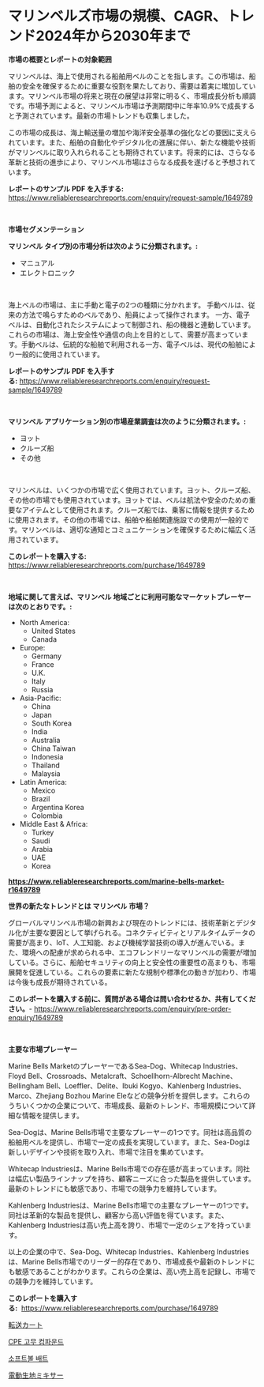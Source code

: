<p><h1>マリンベルズ市場の規模、CAGR、トレンド2024年から2030年まで</h1></p><p><strong>市場の概要とレポートの対象範囲</strong></p>
<p><p>マリンベルは、海上で使用される船舶用ベルのことを指します。この市場は、船舶の安全を確保するために重要な役割を果たしており、需要は着実に増加しています。マリンベル市場の将来と現在の展望は非常に明るく、市場成長分析も順調です。市場予測によると、マリンベル市場は予測期間中に年率10.9%で成長すると予測されています。最新の市場トレンドも収集しました。</p><p>この市場の成長は、海上輸送量の増加や海洋安全基準の強化などの要因に支えられています。また、船舶の自動化やデジタル化の進展に伴い、新たな機能や技術がマリンベルに取り入れられることも期待されています。将来的には、さらなる革新と技術の進歩により、マリンベル市場はさらなる成長を遂げると予想されています。</p></p>
<p><strong>レポートのサンプル PDF を入手する:</strong> <a href="https://www.reliableresearchreports.com/enquiry/request-sample/1649789">https://www.reliableresearchreports.com/enquiry/request-sample/1649789</a></p>
<p>&nbsp;</p>
<p><strong>市場セグメンテーション</strong></p>
<p><strong>マリンベル タイプ別の市場分析は次のように分類されます。:</strong></p>
<p><ul><li>マニュアル</li><li>エレクトロニック</li></ul></p>
<p>&nbsp;</p>
<p><p>海上ベルの市場は、主に手動と電子の2つの種類に分かれます。 手動ベルは、従来の方法で鳴らすためのベルであり、船員によって操作されます。 一方、電子ベルは、自動化されたシステムによって制御され、船の機器と連動しています。 これらの市場は、海上安全性や通信の向上を目的として、需要が高まっています。手動ベルは、伝統的な船舶で利用される一方、電子ベルは、現代の船舶により一般的に使用されています。</p></p>
<p><strong>レポートのサンプル PDF を入手する:</strong>&nbsp;<a href="https://www.reliableresearchreports.com/enquiry/request-sample/1649789">https://www.reliableresearchreports.com/enquiry/request-sample/1649789</a></p>
<p>&nbsp;</p>
<p><strong> マリンベル アプリケーション別の市場産業調査は次のように分類されます。:</strong></p>
<p><ul><li>ヨット</li><li>クルーズ船</li><li>その他</li></ul></p>
<p>&nbsp;</p>
<p><p>マリンベルは、いくつかの市場で広く使用されています。ヨット、クルーズ船、その他の市場でも使用されています。ヨットでは、ベルは航法や安全のための重要なアイテムとして使用されます。クルーズ船では、乗客に情報を提供するために使用されます。その他の市場では、船舶や船舶関連施設での使用が一般的です。マリンベルは、適切な通知とコミュニケーションを確保するために幅広く活用されています。</p></p>
<p><strong>このレポートを購入する:</strong>&nbsp; <a href="https://www.reliableresearchreports.com/purchase/1649789">https://www.reliableresearchreports.com/purchase/1649789</a></p>
<p>&nbsp;</p>
<p><strong>地域に関して言えば、マリンベル 地域ごとに利用可能なマーケットプレーヤーは次のとおりです。:</strong></p>
<p><ul>
    <li>
        North America:
        <ul>
            <li>United States</li>
            <li>Canada</li>
        </ul>
    </li>
    <li>
        Europe:
        <ul>
            <li>Germany</li>
            <li>France</li>
            <li>U.K.</li>
            <li>Italy</li>
            <li>Russia</li>
        </ul>
    </li>
    <li>
        Asia-Pacific:
        <ul>
            <li>China</li>
            <li>Japan</li>
            <li>South Korea</li>
            <li>India</li>
            <li>Australia</li>
            <li>China Taiwan</li>
            <li>Indonesia</li>
            <li>Thailand</li>
            <li>Malaysia</li>
        </ul>
    </li>
    <li>
        Latin America:
        <ul>
            <li>Mexico</li>
            <li>Brazil</li>
            <li>Argentina Korea</li>
            <li>Colombia</li>
        </ul>
    </li>
    <li>
        Middle East & Africa:
        <ul>
            <li>Turkey</li>
            <li>Saudi</li>
            <li>Arabia</li>
            <li>UAE</li>
            <li>Korea</li>
        </ul>
    </li>
    </ul></p>
<p><strong><a href="https://www.reliableresearchreports.com/marine-bells-market-r1649789">https://www.reliableresearchreports.com/marine-bells-market-r1649789</a></strong>&nbsp;</p>
<p><strong>世界の新たなトレンドとは マリンベル 市場？</strong></p>
<p><p>グローバルマリンベル市場の新興および現在のトレンドには、技術革新とデジタル化が主要な要因として挙げられる。コネクティビティとリアルタイムデータの需要が高まり、IoT、人工知能、および機械学習技術の導入が進んでいる。また、環境への配慮が求められる中、エコフレンドリーなマリンベルの需要が増加している。さらに、船舶セキュリティの向上と安全性の重要性の高まりも、市場展開を促進している。これらの要素に新たな規制や標準化の動きが加わり、市場は今後も成長が期待されている。</p></p>
<p><strong>このレポートを購入する前に、質問がある場合は問い合わせるか、共有してください。</strong>- <a href="https://www.reliableresearchreports.com/enquiry/pre-order-enquiry/1649789">https://www.reliableresearchreports.com/enquiry/pre-order-enquiry/1649789</a></p>
<p>&nbsp;</p>
<p><strong>主要な市場プレーヤー</strong></p>
<p><p>Marine Bells MarketのプレーヤーであるSea-Dog、Whitecap Industries、Floyd Bell、Crossroads、Metalcraft、Schoellhorn-Albrecht Machine、Bellingham Bell、Loeffler、Delite、Ibuki Kogyo、Kahlenberg Industries、Marco、Zhejiang Bozhou Marine Eleなどの競争分析を提供します。これらのうちいくつかの企業について、市場成長、最新のトレンド、市場規模について詳細な情報を提供します。</p><p>Sea-Dogは、Marine Bells市場で主要なプレーヤーの1つです。同社は高品質の船舶用ベルを提供し、市場で一定の成長を実現しています。また、Sea-Dogは新しいデザインや技術を取り入れ、市場で注目を集めています。</p><p>Whitecap Industriesは、Marine Bells市場での存在感が高まっています。同社は幅広い製品ラインナップを持ち、顧客ニーズに合った製品を提供しています。最新のトレンドにも敏感であり、市場での競争力を維持しています。</p><p>Kahlenberg Industriesは、Marine Bells市場での主要なプレーヤーの1つです。同社は革新的な製品を提供し、顧客から高い評価を得ています。また、Kahlenberg Industriesは高い売上高を誇り、市場で一定のシェアを持っています。</p><p>以上の企業の中で、Sea-Dog、Whitecap Industries、Kahlenberg Industriesは、Marine Bells市場でのリーダー的存在であり、市場成長や最新のトレンドにも敏感であることがわかります。これらの企業は、高い売上高を記録し、市場での競争力を維持しています。</p></p>
<p><strong>このレポートを購入する:</strong>&nbsp;&nbsp;<a href="https://www.reliableresearchreports.com/purchase/1649789">https://www.reliableresearchreports.com/purchase/1649789</a></p>
<p><p><a href="https://medium.com/@nicholas.ellison0076890/%E3%83%88%E3%83%A9%E3%83%B3%E3%82%B9%E3%83%95%E3%82%A1%E3%83%BC%E3%82%AB%E3%83%BC%E3%83%88%E5%B8%82%E5%A0%B4%E3%83%AC%E3%83%9D%E3%83%BC%E3%83%88%E3%81%AF-%E3%81%93%E3%81%AE%E5%B8%82%E5%A0%B4%E3%81%AE%E6%9C%80%E6%96%B0%E3%81%AE%E3%83%88%E3%83%AC%E3%83%B3%E3%83%89%E3%82%84%E6%88%90%E9%95%B7%E3%81%AE%E6%A9%9F%E4%BC%9A%E3%82%92%E6%98%8E%E3%82%89%E3%81%8B%E3%81%AB%E3%81%97%E3%81%A6%E3%81%84%E3%81%BE%E3%81%99-43c0e92de305">転送カート</a></p><p><a href="https://medium.com/@jackieshlerin9805/cpe-%EA%B3%A0%EB%AC%B4-%ED%99%94%ED%95%A9%EB%AC%BC-%EC%8B%9C%EC%9E%A5-%EC%8B%9C%EC%9E%A5-cagr-%EC%8B%9C%EC%9E%A5-%EB%8F%99%ED%96%A5-%EB%B0%8F-%EC%84%B1%EC%9E%A5-%EC%A0%84%EB%9E%B5%EC%97%90-%EB%8C%80%ED%95%9C-%ED%86%B5%EC%B0%B0%EB%A0%A5-3859e5859a98">CPE 고무 컴파운드</a></p><p><a href="https://medium.com/@brisamorar2023/%EC%86%8C%ED%94%84%ED%8A%B8%EB%B3%BC-%EB%B0%B0%ED%8A%B8-%EC%8B%9C%EC%9E%A5-%EA%B7%9C%EB%AA%A8-%EB%B0%8F-%EC%8B%9C%EC%9E%A5-%EB%8F%99%ED%96%A5-%EC%99%84%EC%A0%84%ED%95%9C-%EC%82%B0%EC%97%85-%EA%B0%9C%EC%9A%94-2024%EB%85%84%EB%B6%80%ED%84%B0-2031%EB%85%84%EA%B9%8C%EC%A7%80-486075eb9f56">소프트볼 배트</a></p><p><a href="https://medium.com/@logaolloway76845/%E9%9B%BB%E5%8B%95%E7%94%9F%E5%9C%B0%E3%83%9F%E3%82%AD%E3%82%B5%E3%83%BC%E3%81%AE%E5%B8%82%E5%A0%B4%E8%AA%BF%E6%9F%BB%E3%83%AC%E3%83%9D%E3%83%BC%E3%83%88-%E3%81%9D%E3%81%AE%E6%AD%B4%E5%8F%B2%E3%81%A8%E4%BA%88%E6%B8%AC-2024%E5%B9%B4%E3%81%8B%E3%82%892031%E5%B9%B4-178733ce40a6">電動生地ミキサー</a></p></p>